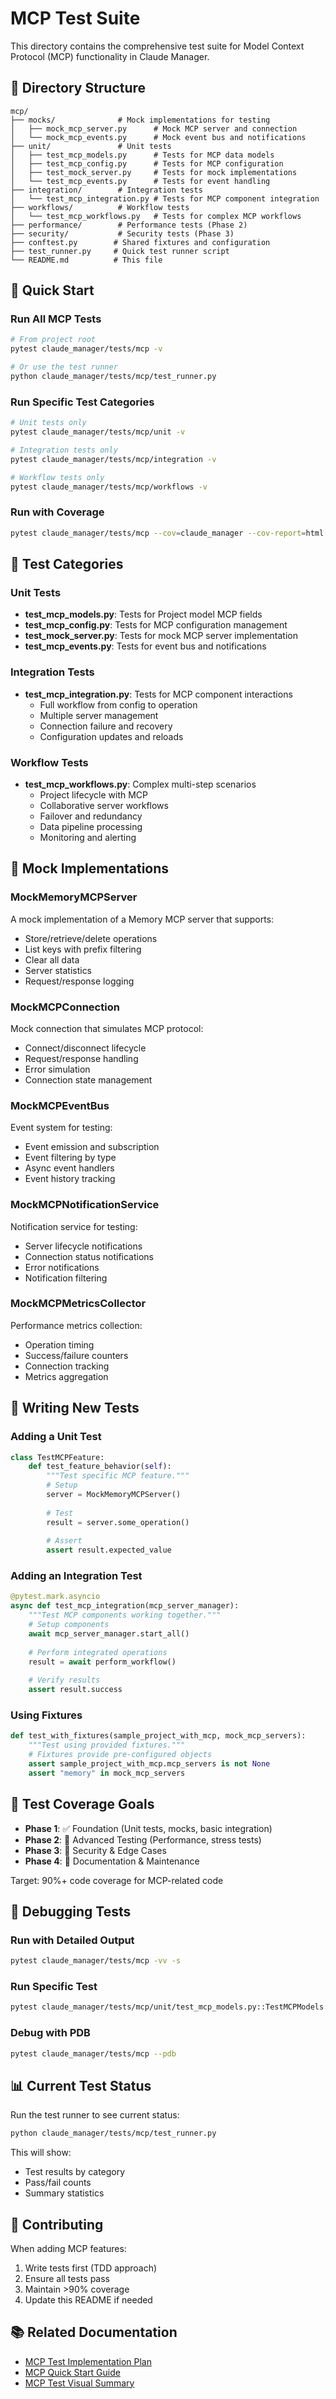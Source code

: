 # MCP Test Suite

This directory contains the comprehensive test suite for Model Context Protocol (MCP) functionality in Claude Manager.

## 📁 Directory Structure

```
mcp/
├── mocks/              # Mock implementations for testing
│   ├── mock_mcp_server.py      # Mock MCP server and connection
│   └── mock_mcp_events.py      # Mock event bus and notifications
├── unit/               # Unit tests
│   ├── test_mcp_models.py      # Tests for MCP data models
│   ├── test_mcp_config.py      # Tests for MCP configuration
│   ├── test_mock_server.py     # Tests for mock implementations
│   └── test_mcp_events.py      # Tests for event handling
├── integration/        # Integration tests
│   └── test_mcp_integration.py # Tests for MCP component integration
├── workflows/          # Workflow tests
│   └── test_mcp_workflows.py   # Tests for complex MCP workflows
├── performance/        # Performance tests (Phase 2)
├── security/           # Security tests (Phase 3)
├── conftest.py        # Shared fixtures and configuration
├── test_runner.py     # Quick test runner script
└── README.md          # This file
```

## 🚀 Quick Start

### Run All MCP Tests

```bash
# From project root
pytest claude_manager/tests/mcp -v

# Or use the test runner
python claude_manager/tests/mcp/test_runner.py
```

### Run Specific Test Categories

```bash
# Unit tests only
pytest claude_manager/tests/mcp/unit -v

# Integration tests only
pytest claude_manager/tests/mcp/integration -v

# Workflow tests only
pytest claude_manager/tests/mcp/workflows -v
```

### Run with Coverage

```bash
pytest claude_manager/tests/mcp --cov=claude_manager --cov-report=html
```

## 🧪 Test Categories

### Unit Tests
- **test_mcp_models.py**: Tests for Project model MCP fields
- **test_mcp_config.py**: Tests for MCP configuration management
- **test_mock_server.py**: Tests for mock MCP server implementation
- **test_mcp_events.py**: Tests for event bus and notifications

### Integration Tests
- **test_mcp_integration.py**: Tests for MCP component interactions
  - Full workflow from config to operation
  - Multiple server management
  - Connection failure and recovery
  - Configuration updates and reloads

### Workflow Tests
- **test_mcp_workflows.py**: Complex multi-step scenarios
  - Project lifecycle with MCP
  - Collaborative server workflows
  - Failover and redundancy
  - Data pipeline processing
  - Monitoring and alerting

## 🔧 Mock Implementations

### MockMemoryMCPServer
A mock implementation of a Memory MCP server that supports:
- Store/retrieve/delete operations
- List keys with prefix filtering
- Clear all data
- Server statistics
- Request/response logging

### MockMCPConnection
Mock connection that simulates MCP protocol:
- Connect/disconnect lifecycle
- Request/response handling
- Error simulation
- Connection state management

### MockMCPEventBus
Event system for testing:
- Event emission and subscription
- Event filtering by type
- Async event handlers
- Event history tracking

### MockMCPNotificationService
Notification service for testing:
- Server lifecycle notifications
- Connection status notifications
- Error notifications
- Notification filtering

### MockMCPMetricsCollector
Performance metrics collection:
- Operation timing
- Success/failure counters
- Connection tracking
- Metrics aggregation

## 📝 Writing New Tests

### Adding a Unit Test

```python
class TestMCPFeature:
    def test_feature_behavior(self):
        """Test specific MCP feature."""
        # Setup
        server = MockMemoryMCPServer()
        
        # Test
        result = server.some_operation()
        
        # Assert
        assert result.expected_value
```

### Adding an Integration Test

```python
@pytest.mark.asyncio
async def test_mcp_integration(mcp_server_manager):
    """Test MCP components working together."""
    # Setup components
    await mcp_server_manager.start_all()
    
    # Perform integrated operations
    result = await perform_workflow()
    
    # Verify results
    assert result.success
```

### Using Fixtures

```python
def test_with_fixtures(sample_project_with_mcp, mock_mcp_servers):
    """Test using provided fixtures."""
    # Fixtures provide pre-configured objects
    assert sample_project_with_mcp.mcp_servers is not None
    assert "memory" in mock_mcp_servers
```

## 🎯 Test Coverage Goals

- **Phase 1**: ✅ Foundation (Unit tests, mocks, basic integration)
- **Phase 2**: 🔄 Advanced Testing (Performance, stress tests)
- **Phase 3**: 🔄 Security & Edge Cases
- **Phase 4**: 🔄 Documentation & Maintenance

Target: 90%+ code coverage for MCP-related code

## 🐛 Debugging Tests

### Run with Detailed Output

```bash
pytest claude_manager/tests/mcp -vv -s
```

### Run Specific Test

```bash
pytest claude_manager/tests/mcp/unit/test_mcp_models.py::TestMCPModels::test_project_with_mcp_servers -v
```

### Debug with PDB

```bash
pytest claude_manager/tests/mcp --pdb
```

## 📊 Current Test Status

Run the test runner to see current status:

```bash
python claude_manager/tests/mcp/test_runner.py
```

This will show:
- Test results by category
- Pass/fail counts
- Summary statistics

## 🤝 Contributing

When adding MCP features:
1. Write tests first (TDD approach)
2. Ensure all tests pass
3. Maintain >90% coverage
4. Update this README if needed

## 📚 Related Documentation

- [MCP Test Implementation Plan](../../../docs/mcp-test-implementation-plan.md)
- [MCP Quick Start Guide](../../../docs/mcp-quick-start-guide.md)
- [MCP Test Visual Summary](../../../docs/mcp-test-visual-summary.md)